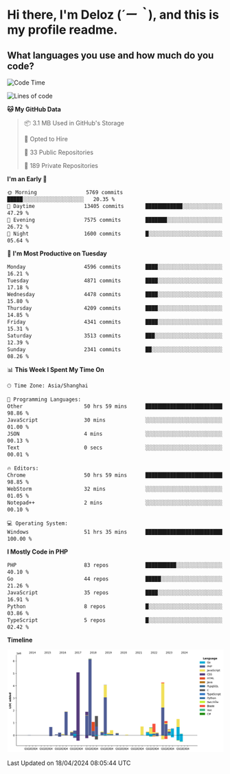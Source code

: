 # **Hi there, I'm Deloz (*´ー｀*), and this is my profile readme.**

## **What languages you use and how much do you code?**

<!--START_SECTION:waka-->
![Code Time](http://img.shields.io/badge/Code%20Time-3%2C789%20hrs%2027%20mins-blue)

![Lines of code](https://img.shields.io/badge/From%20Hello%20World%20I%27ve%20Written-34.9%20million%20lines%20of%20code-blue)

**🐱 My GitHub Data** 

> 📦 3.1 MB Used in GitHub's Storage 
 > 
> 💼 Opted to Hire
 > 
> 📜 33 Public Repositories 
 > 
> 🔑 189 Private Repositories 
 > 
**I'm an Early 🐤** 

```text
🌞 Morning                5769 commits        █████░░░░░░░░░░░░░░░░░░░░   20.35 % 
🌆 Daytime                13405 commits       ████████████░░░░░░░░░░░░░   47.29 % 
🌃 Evening                7575 commits        ███████░░░░░░░░░░░░░░░░░░   26.72 % 
🌙 Night                  1600 commits        █░░░░░░░░░░░░░░░░░░░░░░░░   05.64 % 
```
📅 **I'm Most Productive on Tuesday** 

```text
Monday                   4596 commits        ████░░░░░░░░░░░░░░░░░░░░░   16.21 % 
Tuesday                  4871 commits        ████░░░░░░░░░░░░░░░░░░░░░   17.18 % 
Wednesday                4478 commits        ████░░░░░░░░░░░░░░░░░░░░░   15.80 % 
Thursday                 4209 commits        ████░░░░░░░░░░░░░░░░░░░░░   14.85 % 
Friday                   4341 commits        ████░░░░░░░░░░░░░░░░░░░░░   15.31 % 
Saturday                 3513 commits        ███░░░░░░░░░░░░░░░░░░░░░░   12.39 % 
Sunday                   2341 commits        ██░░░░░░░░░░░░░░░░░░░░░░░   08.26 % 
```


📊 **This Week I Spent My Time On** 

```text
🕑︎ Time Zone: Asia/Shanghai

💬 Programming Languages: 
Other                    50 hrs 59 mins      █████████████████████████   98.86 % 
JavaScript               30 mins             ░░░░░░░░░░░░░░░░░░░░░░░░░   01.00 % 
JSON                     4 mins              ░░░░░░░░░░░░░░░░░░░░░░░░░   00.13 % 
Text                     0 secs              ░░░░░░░░░░░░░░░░░░░░░░░░░   00.01 % 

🔥 Editors: 
Chrome                   50 hrs 59 mins      █████████████████████████   98.85 % 
WebStorm                 32 mins             ░░░░░░░░░░░░░░░░░░░░░░░░░   01.05 % 
Notepad++                2 mins              ░░░░░░░░░░░░░░░░░░░░░░░░░   00.10 % 

💻 Operating System: 
Windows                  51 hrs 35 mins      █████████████████████████   100.00 % 
```

**I Mostly Code in PHP** 

```text
PHP                      83 repos            ██████████░░░░░░░░░░░░░░░   40.10 % 
Go                       44 repos            █████░░░░░░░░░░░░░░░░░░░░   21.26 % 
JavaScript               35 repos            ████░░░░░░░░░░░░░░░░░░░░░   16.91 % 
Python                   8 repos             █░░░░░░░░░░░░░░░░░░░░░░░░   03.86 % 
TypeScript               5 repos             █░░░░░░░░░░░░░░░░░░░░░░░░   02.42 % 
```



**Timeline**

![Lines of Code chart](https://raw.githubusercontent.com/deloz/deloz/main/assets/bar_graph.png)


 Last Updated on 18/04/2024 08:05:44 UTC
<!--END_SECTION:waka-->
